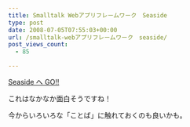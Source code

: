 ```yaml
---
title: Smalltalk Webアプリフレームワーク　Seaside
type: post
date: 2008-07-05T07:55:03+00:00
url: /smalltalk-webアプリフレームワーク　seaside/
post_views_count:
  - 85

---
```

[Seaside へ GO!!][1]

これはなかなか面白そうですね！

今からいろいろな「ことば」に触れておくのも良いかも。

&nbsp;

<a href="http://www.accesstrade.net/at/c.html?rk=01001do30044mz" target="_blank"><img alt="" src="http://www.accesstrade.net/at/r.html?rk=01001do30044mz" border="0" /></a>

 [1]: http://www.ogis-ri.co.jp/otc/hiroba/technical/seaside/seaside1/index.html